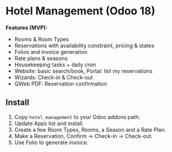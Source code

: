 # Hotel Management (Odoo 18)

**Features (MVP):**
- Rooms & Room Types
- Reservations with availability constraint, pricing & states
- Folios and invoice generation
- Rate plans & seasons
- Housekeeping tasks + daily cron
- Website: basic search/book, Portal: list my reservations
- Wizards: Check-in & Check-out
- QWeb PDF: Reservation confirmation

## Install
1. Copy `hotel_management` to your Odoo addons path.
2. Update Apps list and install.
3. Create a few Room Types, Rooms, a Season and a Rate Plan.
4. Make a Reservation, Confirm → Check-in → Check-out.
5. Use Folio to generate invoice.
